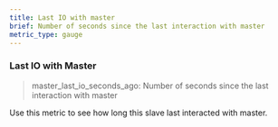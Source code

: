 ```yaml
---
title: Last IO with master
brief: Number of seconds since the last interaction with master
metric_type: gauge
---
```


### Last IO with Master

> master_last_io_seconds_ago: Number of seconds since the last interaction with master

Use this metric to see how long this slave last interacted with master.
